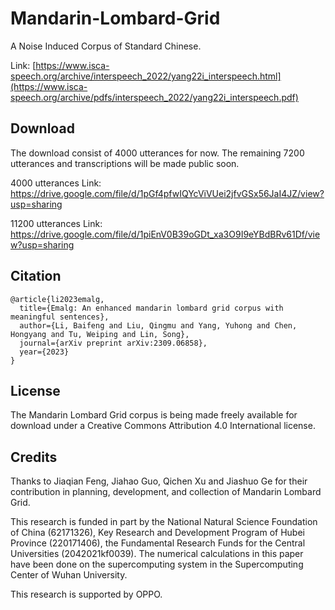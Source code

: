 # Mandarin-Lombard-Grid

A Noise Induced Corpus of Standard Chinese.

Link: [https://www.isca-speech.org/archive/interspeech_2022/yang22i_interspeech.html](https://www.isca-speech.org/archive/pdfs/interspeech_2022/yang22i_interspeech.pdf)
## Download

 The download consist of 4000 utterances for now. The remaining 7200 utterances and transcriptions will be made public soon.

4000 utterances Link: https://drive.google.com/file/d/1pGf4pfwIQYcViVUei2jfvGSx56JaI4JZ/view?usp=sharing

11200 utterances Link: https://drive.google.com/file/d/1piEnV0B39oGDt_xa3O9I9eYBdBRv61Df/view?usp=sharing

## Citation

```
@article{li2023emalg,
  title={Emalg: An enhanced mandarin lombard grid corpus with meaningful sentences},
  author={Li, Baifeng and Liu, Qingmu and Yang, Yuhong and Chen, Hongyang and Tu, Weiping and Lin, Song},
  journal={arXiv preprint arXiv:2309.06858},
  year={2023}
}
```

## License

The Mandarin Lombard Grid corpus is being made freely available for download under a Creative Commons Attribution 4.0 International license.

## Credits

Thanks to Jiaqian Feng, Jiahao Guo, Qichen Xu and Jiashuo Ge for their contribution in planning, development, and collection of Mandarin Lombard Grid.

This research is funded in part by the National Natural Science Foundation of China (62171326), Key Research and Development Program of Hubei Province (220171406), the Fundamental Research Funds for the Central Universities (2042021kf0039). The numerical calculations in this paper have been done on the supercomputing system in the Supercomputing Center of Wuhan University. 

This research is supported by OPPO.

